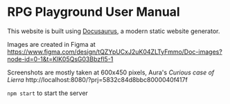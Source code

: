 # RPG Playground User Manual

This website is built using [Docusaurus](https://docusaurus.io/), a modern static website generator.

Images are created in Figma at https://www.figma.com/design/tQZYpUCxJ2uK04ZLTyFmmo/Doc-images?node-id=0-1&t=KlK05QsG03Bbzfl5-1

Screenshots are mostly taken at 600x450 pixels, Aura's *Curious case of Lierra* http://localhost:8080/?prj=5832c84d8bbc8000040f417f


`npm start` to start the server
